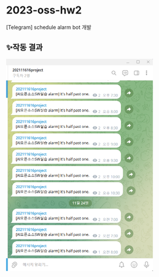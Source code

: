 # 2023-oss-hw2
[Telegram] schedule alarm bot 개발

## ✨작동 결과
<p align = "left"><img src = "assets/result.png" width = "400"></p>
